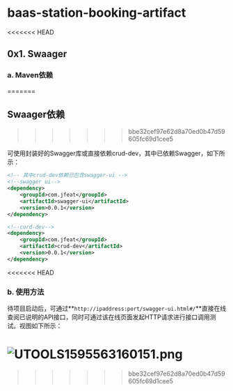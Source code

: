 # baas-station-booking-artifact
<<<<<<< HEAD
## 0x1. Swaager

### a. Maven依赖
=======
## Swaager依赖
>>>>>>> bbe32cef97e62d8a70ed0b47d59605fc69d1cee5

可使用封装好的Swagger库或直接依赖crud-dev，其中已依赖Swagger，如下所示：

```xml
<!-- 其中crud-dev依赖已包含swagger-ui -->
<!--swagger ui-->
<dependency>
	<groupId>com.jfeat</groupId>
	<artifactId>swagger-ui</artifactId>
	<version>0.0.1</version>
</dependency>

<!--curd-dev-->
<dependency>
	<groupId>com.jfeat</groupId>
	<artifactId>crud-dev</artifactId>
	<version>0.0.1</version>
</dependency>
```

<<<<<<< HEAD
### b. 使用方法

待项目启动后，可通过**`http://ipaddress:port/swagger-ui.html#/`**直接在线查阅已说明的API接口，同时可通过该在线页面发起HTTP请求进行接口调用测试。视图如下所示：

![UTOOLS1595563160151.png](https://user-gold-cdn.xitu.io/2020/7/24/1737ef9b6ba98ad8?w=1073&h=896&f=png&s=101222)
=======
>>>>>>> bbe32cef97e62d8a70ed0b47d59605fc69d1cee5
